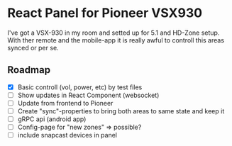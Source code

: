 # React Panel for Pioneer VSX930

I've got a VSX-930 in my room and setted up for 5.1 and HD-Zone setup. With ther remote and the mobile-app it is really awful to controll this areas synced or per se.

## Roadmap
- [x] Basic controll (vol, power, etc) by test files
- [ ] Show updates in React Component (websocket)
- [ ] Update from frontend to Pioneer
- [ ] Create "sync"-properties to bring both areas to same state and keep it
- [ ] gRPC api (android app)
- [ ] Config-page for "new zones" => possible?
- [ ] include snapcast devices in panel